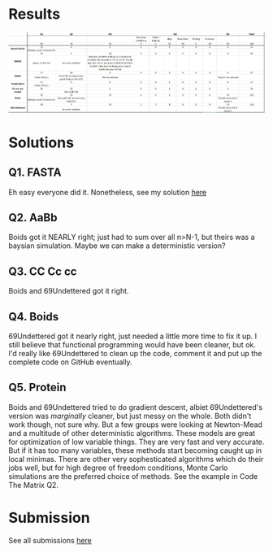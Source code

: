 # Results

![results](./results.png)

# Solutions

## Q1. FASTA

Eh easy everyone did it. Nonetheless, see my solution [here](kmer.jl)

## Q2. AaBb

Boids got it NEARLY right; just had to sum over all n>N-1, but theirs was a baysian simulation. Maybe we can make a deterministic version?

## Q3. CC Cc cc

Boids and 69Undettered got it right.

## Q4. Boids

69Undettered got it nearly right, just needed a little more time to fix it up. I still believe that functional programming would have been cleaner, but ok. I'd really like 69Undettered to clean up the code, comment it and put up the complete code on GitHub eventually.

## Q5. Protein

Boids and 69Undettered tried to do gradient descent, albiet 69Undettered's version was _marginally_ cleaner, but just messy on the whole. Both didn't work though, not sure why. But a few groups were looking at Newton-Mead and a multitude of other deterministic algorithms. These models are great for optimization of low variable things. They are very fast and very accurate. But if it has too many variables, these methods start becoming caught up in local minimas. There are other very sophesticated algorithms which do their jobs well, but for high degree of freedom conditions, Monte Carlo simulations are the preferred choice of methods. See the example in Code The Matrix Q2.

# Submission

See all submissions [here](./submissions)
